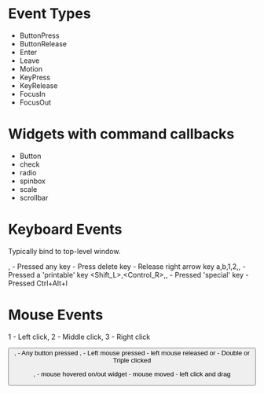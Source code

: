 # Event Types

- ButtonPress
- ButtonRelease
- Enter
- Leave
- Motion
- KeyPress
- KeyRelease
- FocusIn
- FocusOut

# Widgets with command callbacks

- Button
- check
- radio
- spinbox
- scale
- scrollbar

# Keyboard Events

Typically bind to top-level window.

<Key>, <KeyPress>   -   Pressed any key
<KeyPress-Delete>   -   Press delete key
<KeyRelease-Right>  -   Release right arrow key
a,b,1,2,<space>,<less>  -   Pressed a 'printable' key
<Shift_L>,<Control_R>,<F5>,<Up> - Pressed 'special' key
<Control-Alt-l> - Pressed Ctrl+Alt+l

# Mouse Events

1 - Left click, 2 - Middle click, 3 - Right click

<Button>, <ButtonPress> - Any button pressed
<Button-1>, <ButtonPress-1> - Left mouse pressed
<ButtonRelease-1> - left mouse released
<Double-Button-1> or <Triple-Button-1> - Double or Triple clicked

<Enter>, <Leave> - mouse hovered on/out widget
<Motion> - mouse moved
<B1-Motion> - left click and drag
